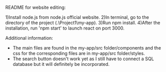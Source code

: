 README for website editing:

1)Install node.js from node.js official website.
2)In terminal, go to the directory of the project (.\Project1\my-app).
3)Run npm install.
4)After the installation, run 'npm start' to launch react on port 3000.

Additional information:
- The main files are found in the my-app/src folder/components and the css for 
the corresponding files are in my-app/src folder/styles.
- The search button doesn't work yet as I still have to connect a SQL database but it will definitely be incorporated.


